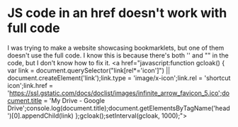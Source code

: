 
# JS code in an href doesn't work with full code

I was trying to make a website showcasing bookmarklets, but one of them doesn't use the full code. I know this is because there's both '' and "" in the code, but I don't know how to fix it.
<a href="javascript:function gcloak() { var link = document.querySelector("link[rel*='icon']") || document.createElement('link');link.type = 'image/x-icon';link.rel = 'shortcut icon';link.href = 'https://ssl.gstatic.com/docs/doclist/images/infinite_arrow_favicon_5.ico';document.title = 'My Drive - Google Drive';console.log(document.title);document.getElementsByTagName('head')[0].appendChild(link) };gcloak();setInterval(gcloak, 1000);">


        